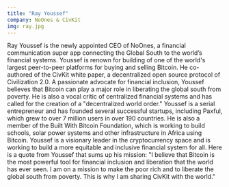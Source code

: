 ```yaml
---
title: "Ray Youssef"
company: NoOnes & CivKit
img: ray.jpg
---
```


Ray Youssef is the newly appointed CEO of NoOnes, a financial communication super app connecting the Global South to the world’s financial systems. Youssef is renown for building of one of the world's largest peer-to-peer platforms for buying and selling Bitcoin. He co-authored of the CivKit white paper, a decentralized open source protocol of Civilization 2.0. A passionate advocate for financial inclusion, Youssef believes that Bitcoin can play a major role in liberating the global south from poverty. He is also a vocal critic of centralized financial systems and has called for the creation of a "decentralized world order." Youssef is a serial entrepreneur and has founded several successful startups, including Paxful, which grew to over 7 million users in over 190 countries. He is also a member of the Built With Bitcoin Foundation, which is working to build schools, solar power systems and other infrastructure in Africa using Bitcoin. Youssef is a visionary leader in the cryptocurrency space and is working to build a more equitable and inclusive financial system for all. Here is a quote from Youssef that sums up his mission: "I believe that Bitcoin is the most powerful tool for financial inclusion and liberation that the world has ever seen. I am on a mission to make the poor rich and to liberate the global south from poverty. This is why I am sharing CivKit with the world."